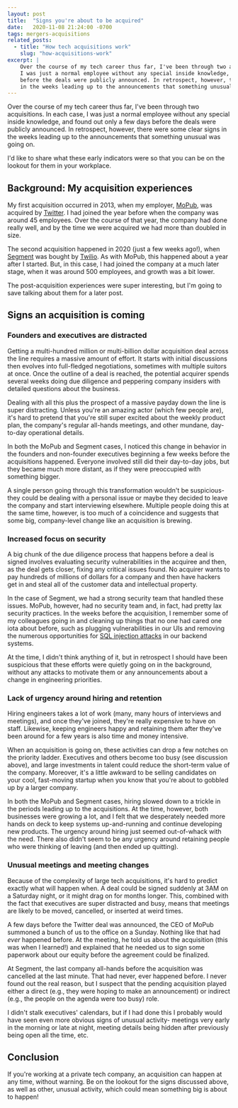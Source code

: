 ```yaml
---
layout: post
title:  "Signs you're about to be acquired"
date:   2020-11-08 21:24:00 -0700
tags: mergers-acquisitions
related_posts:
  - title: "How tech acquisitions work"
    slug: "how-acquisitions-work"
excerpt: |
    Over the course of my tech career thus far, I've been through two acquisitions. In each case,
    I was just a normal employee without any special inside knowledge, and found out only a few days
    before the deals were publicly announced. In retrospect, however, there were some clear signs
    in the weeks leading up to the announcements that something unusual was going on.
---
```


Over the course of my tech career thus far, I've been through two acquisitions. In each case,
I was just a normal employee without any special inside knowledge, and found out only a few days
before the deals were publicly announced. In retrospect, however, there were some clear signs
in the weeks leading up to the announcements that something unusual was going on.

I'd like to share what these early indicators were so that you can be on the lookout for them
in your workplace.

## Background: My acquisition experiences

My first acquisition occurred in 2013, when my employer, [MoPub](https://mopub.com/), was acquired
by [Twitter](https://twitter.com). I had joined the year before when the company was around 45
employees. Over the course of that year, the company had done really well, and by the time we were
acquired we had more than doubled in size.

The second acquisition happened in 2020 (just a few weeks ago!), when
[Segment](https://segment.com/) was bought by [Twilio](https://twilio.com). As with MoPub,
this happened about a year after I started. But, in this case, I had joined the company at
a much later stage, when it was around 500 employees, and growth was a bit lower.

The post-acquisition experiences were super interesting, but I'm going to save talking
about them for a later post.

## Signs an acquisition is coming

### Founders and executives are distracted

Getting a multi-hundred million or multi-billion dollar acquisition deal across the line requires
a massive amount of effort. It starts with initial discussions then evolves into full-fledged
negotiations, sometimes with multiple suitors at once. Once the outline of a deal is reached, the
potential acquirer spends several weeks doing due diligence and peppering company insiders
with detailed questions about the business.

Dealing with all this plus the prospect of a massive payday down the line is super
distracting. Unless you're an amazing actor (which few people are), it's hard to pretend that
you're still super excited about the weekly product plan, the company's regular all-hands meetings,
and other mundane, day-to-day operational details.

In both the MoPub and Segment cases, I noticed this change in behavior in the founders and
non-founder executives beginning a few weeks before the acquisitions happened. Everyone involved
still did their day-to-day jobs, but they became much more distant, as if they were
preoccupied with something bigger.

A single person going through this transformation wouldn't be suspicious- they could be dealing
with a personal issue or maybe they decided to leave the company and start interviewing elsewhere.
Multiple people doing this at the same time, however, is too much of a coincidence and suggests
that some big, company-level change like an acquisition is brewing.

### Increased focus on security

A big chunk of the due diligence process that happens before a deal is signed involves evaluating
security vulnerabilities in the acquiree and then, as the deal gets closer, fixing any critical
issues found. No acquirer wants to pay hundreds of millions of dollars for a company and then have
hackers get in and steal all of the customer data and intellectual property.

In the case of Segment, we had a strong security team that handled these issues. MoPub, however,
had no security team and, in fact, had pretty lax security practices. In the weeks before the
acquisition, I remember some of my colleagues going in and cleaning up things that no one had cared
one iota about before, such as plugging vulnerabilities in our UIs and removing
the numerous opportunities for [SQL injection attacks](https://en.wikipedia.org/wiki/SQL_injection)
in our backend systems.

At the time, I didn't think anything of it, but in retrospect I should have been suspicious
that these efforts were quietly going on in the background, without any attacks to motivate them
or any announcements about a change in engineering priorities.

### Lack of urgency around hiring and retention

Hiring engineers takes a lot of work (many, many hours of interviews and meetings), and once
they've joined, they're really expensive to have on staff. Likewise, keeping engineers happy
and retaining them after they've been around for a few years is also time and money intensive.

When an acquisition is going on, these activities can drop a few notches on the priority ladder. Executives and others become too busy (see discussion above), and large investments in talent
could reduce the short-term value of the company. Moreover, it's a little awkward to be selling
candidates on your cool, fast-moving startup when you know that you're about to gobbled up by
a larger company.

In both the MoPub and Segment cases, hiring slowed down to a trickle in the periods leading up
to the acquisitions. At the time, however, both businesses were growing a lot, and I felt that
we desperately needed more hands on deck to keep systems up-and-running and continue developing
new products. The urgency around hiring just seemed out-of-whack with the need. There also didn't
seem to be any urgency around retaining people who were thinking of leaving (and then ended
up quitting).

### Unusual meetings and meeting changes

Because of the complexity of large tech acquisitions, it's hard to predict exactly what will
happen when. A deal could be signed suddenly at 3AM on a Saturday night, or it might drag on
for months longer. This, combined with the fact that executives are super distracted and busy,
means that meetings are likely to be moved, cancelled, or inserted at weird times.

A few days before the Twitter deal was announced, the CEO of MoPub summoned a bunch of us to
the office on a Sunday. Nothing like that had *ever* happened before. At the meeting, he told us
about the acquisition (this was when I learned!) and explained that he needed us to sign some
paperwork about our equity before the agreement could be finalized.

At Segment, the last company all-hands before the acquisition was cancelled at the last minute.
That had never, ever happened before. I never found out the real reason, but I suspect that
the pending acquisition played either a direct (e.g., they were hoping to make an announcement)
or indirect (e.g., the people on the agenda were too busy) role.

I didn't stalk executives' calendars, but if I had done this I probably would have seen even
more obvious signs of unusual activity- meetings very early in the morning or late at night,
meeting details being hidden after previously being open all the time, etc.

## Conclusion

If you're working at a private tech company, an acquisition can happen at any time, without
warning. Be on the lookout for the signs discussed above, as well as other, unusual activity,
which could mean something big is about to happen!